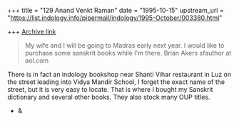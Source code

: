 +++
title = "129 Anand Venkt Raman"
date = "1995-10-15"
upstream_url = "https://list.indology.info/pipermail/indology/1995-October/003380.html"

+++
[Archive link](https://list.indology.info/pipermail/indology/1995-October/003380.html)

> My wife and I will be going to Madras early next year. I would like to
> purchase some sanskrit books while I'm there.
> Brian Akers
> sfauthor at aol.com

There is in fact an indology bookshop near Shanti Vihar restaurant
in Luz on the street leading into Vidya Mandir School, I forget the
exact name of the street, but it is very easy to locate. That is
where I bought my Sanskrit dictionary and several other books. They
also stock many OUP titles.

- &





